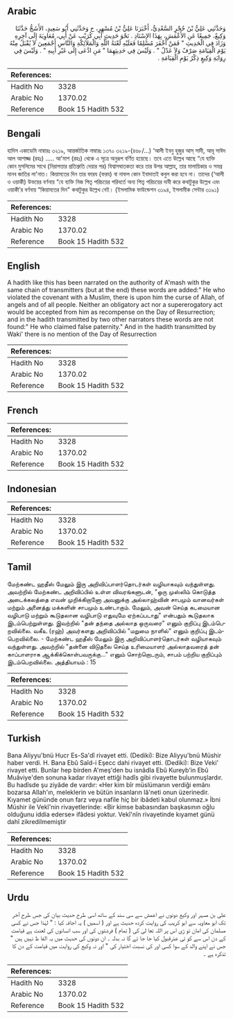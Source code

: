 ## Arabic


<div dir="rtl" lang="ar" style={{fontSize:'larger',backgroundColor:'#f8f9fa',padding:20}}>
وَحَدَّثَنِي عَلِيُّ بْنُ حُجْرٍ السَّعْدِيُّ، أَخْبَرَنَا عَلِيُّ بْنُ مُسْهِرٍ، ح وَحَدَّثَنِي أَبُو سَعِيدٍ، الأَشَجُّ حَدَّثَنَا وَكِيعٌ، جَمِيعًا عَنِ الأَعْمَشِ، بِهَذَا الإِسْنَادِ ‏.‏ نَحْوَ حَدِيثِ أَبِي كُرَيْبٍ عَنْ أَبِي، مُعَاوِيَةَ إِلَى آخِرِهِ وَزَادَ فِي الْحَدِيثِ ‏"‏ فَمَنْ أَخْفَرَ مُسْلِمًا فَعَلَيْهِ لَعْنَةُ اللَّهِ وَالْمَلاَئِكَةِ وَالنَّاسِ أَجْمَعِينَ لاَ يُقْبَلُ مِنْهُ يَوْمَ الْقِيَامَةِ صَرْفٌ وَلاَ عَدْلٌ ‏"‏ ‏.‏ وَلَيْسَ فِي حَدِيثِهِمَا ‏"‏ مَنِ ادَّعَى إِلَى غَيْرِ أَبِيهِ ‏"‏ ‏.‏ وَلَيْسَ فِي رِوَايَةِ وَكِيعٍ ذِكْرُ يَوْمِ الْقِيَامَةِ ‏.‏
</div>
<div style={{backgroundColor:'#f8f9fa',padding:20, marginBottom: 10}}><table> <thead> <tr> <th>References:</th> <th></th> </tr> </thead> <tbody><tr><td>Hadith No</td><td>3328</td></tr><tr><td>Arabic No</td><td>1370.02</td></tr><tr><td>Reference</td><td>Book 15 Hadith 532</td></tr></tbody></table></div>

## Bengali


<div dir="ltr" lang="bn" style={{fontSize:'larger',backgroundColor:'#f8f9fa',padding:20}}>
হাদিস একাডেমি নাম্বারঃ ৩২১৯, আন্তর্জাতিক নাম্বারঃ ১৩৭০ ৩২১৯-(৪৬৮/...) ‘আলী ইবনু হুজুর আস্ সাদী, আবূ সাঈদ আল আশাজ্জ (রহঃ) ..... আ'মাশ (রহঃ) থেকে এ সূত্রে অনুরূপ বর্ণিত হয়েছে। তবে এতে উল্লেখ আছে “যে ব্যক্তি কোন মুসলিমের সাথে (নিরাপত্তার প্রতিশ্রুতি দেয়ার পর) বিশ্বাসঘাতকতা করে তার উপর আল্লাহ, তার মালায়িকার ও সমগ্র মানব জাতির লা'নাত। কিয়ামতের দিন তার ফারয (ফরয) বা নাফল কোন ইবাদাতই কবুল করা হবে না। তাদের (‘আলী ও ওয়াকী) উভয়ের বর্ণনায় “যে ব্যক্তি নিজ পিতৃ পরিচয়ের পরিবর্তে অন্য পিতৃ পরিচয়ের দাবী করে কথাটুকুর উল্লেখ এবং ওয়াকী’র বর্ণনায় “কিয়ামতের দিন" কথাটুকুর উল্লেখ নেই। (ইসলামিক ফাউন্ডেশন ৩১৯৪, ইসলামীক সেন্টার ৩১৯১)
</div>
<div style={{backgroundColor:'#f8f9fa',padding:20, marginBottom: 10}}><table> <thead> <tr> <th>References:</th> <th></th> </tr> </thead> <tbody><tr><td>Hadith No</td><td>3328</td></tr><tr><td>Arabic No</td><td>1370.02</td></tr><tr><td>Reference</td><td>Book 15 Hadith 532</td></tr></tbody></table></div>

## English


<div dir="ltr" lang="en" style={{fontSize:'larger',backgroundColor:'#f8f9fa',padding:20}}>
A hadith like this has been narrated on the authority of A'mash with the same chain of transmitters (but at the end) these words are added:" He who violated the covenant with a Muslim, there is upon him the curse of Allah, of angels and of all people. Neither an obligatory act nor a supererogatory act would be accepted from him as recompense on the Day of Resurrection; and in the hadith transmitted by two other narrators these words are not found:" He who claimed false paternity." And in the hadith transmitted by Waki' there is no mention of the Day of Resurrection
</div>
<div style={{backgroundColor:'#f8f9fa',padding:20, marginBottom: 10}}><table> <thead> <tr> <th>References:</th> <th></th> </tr> </thead> <tbody><tr><td>Hadith No</td><td>3328</td></tr><tr><td>Arabic No</td><td>1370.02</td></tr><tr><td>Reference</td><td>Book 15 Hadith 532</td></tr></tbody></table></div>

## French


<div dir="ltr" lang="fr" style={{fontSize:'larger',backgroundColor:'#f8f9fa',padding:20}}>

</div>
<div style={{backgroundColor:'#f8f9fa',padding:20, marginBottom: 10}}><table> <thead> <tr> <th>References:</th> <th></th> </tr> </thead> <tbody><tr><td>Hadith No</td><td>3328</td></tr><tr><td>Arabic No</td><td>1370.02</td></tr><tr><td>Reference</td><td>Book 15 Hadith 532</td></tr></tbody></table></div>

## Indonesian


<div dir="ltr" lang="id" style={{fontSize:'larger',backgroundColor:'#f8f9fa',padding:20}}>

</div>
<div style={{backgroundColor:'#f8f9fa',padding:20, marginBottom: 10}}><table> <thead> <tr> <th>References:</th> <th></th> </tr> </thead> <tbody><tr><td>Hadith No</td><td>3328</td></tr><tr><td>Arabic No</td><td>1370.02</td></tr><tr><td>Reference</td><td>Book 15 Hadith 532</td></tr></tbody></table></div>

## Tamil


<div dir="ltr" lang="ta" style={{fontSize:'larger',backgroundColor:'#f8f9fa',padding:20}}>
மேற்கண்ட ஹதீஸ் மேலும் இரு அறிவிப்பாளர்தொடர்கள் வழியாகவும் வந்துள்ளது. அவற்றில் மேற்கண்ட அறிவிப்பில் உள்ள விவரங்களுடன், "ஒரு முஸ்லிம் கொடுத்த அடைக்கலத்தை எவன் முறிக்கிறானோ அவனுக்கு அல்லாஹ்வின் சாபமும் வானவர்கள் மற்றும் அனைத்து மக்களின் சாபமும் உண்டாகும். மேலும், அவன் செய்த கடமையான வழிபாடு மற்றும் கூடுதலான வழிபாடு எதுவுமே ஏற்கப்படாது" என்பதும் கூடுதலாக இடம்பெற்றுள்ளது. இவற்றில் "தன் தந்தை அல்லாத ஒருவரை" எனும் குறிப்பு இடம்பெறவில்லை. வகீஉ (ரஹ்) அவர்களது அறிவிப்பில் "மறுமை நாளில்" எனும் குறிப்பு இடம்பெறவில்லை. - மேற்கண்ட ஹதீஸ் மேலும் இரு அறிவிப்பாளர்தொடர்கள் வழியாகவும் வந்துள்ளது. அவற்றில் "தன்னை விடுதலை செய்த உரிமையாளர் அல்லாதவரைத் தன் காப்பாளராக ஆக்கிக்கொள்பவருக்கு..." எனும் சொற்றொடரும், சாபம் பற்றிய குறிப்பும் இடம்பெறவில்லை. அத்தியாயம் : 15
</div>
<div style={{backgroundColor:'#f8f9fa',padding:20, marginBottom: 10}}><table> <thead> <tr> <th>References:</th> <th></th> </tr> </thead> <tbody><tr><td>Hadith No</td><td>3328</td></tr><tr><td>Arabic No</td><td>1370.02</td></tr><tr><td>Reference</td><td>Book 15 Hadith 532</td></tr></tbody></table></div>

## Turkish


<div dir="ltr" lang="tr" style={{fontSize:'larger',backgroundColor:'#f8f9fa',padding:20}}>
Bana Aliyyu'bnü Hucr Es-Sa'dî rivayet etti. (Dediki): Bize Aliyyu'bnü Müshir haber verdi. H. Bana Ebû Saîd-i Eşecc dahi rivayet etti. (Dediki): Bize Veki' rivayet etti. Bunlar hep birden A'meş'den bu isnâdla Ebû Kureyb'in Ebû Muâviye'den sonuna kadar rivayet ettiği hadîs gibi rivayette bulunmuşlardır. Bu hadîsde şu ziyâde de vardır: «Her kim bîr müslümanın verdiği emânı bozarsa AlIah'ın, meleklerin ve bütün insanların lâ'neti onun üzerinedir. Kıyamet gününde onun farz veya nafile hiç bir ibâdeti kabul olunmaz.» İbni Müshir ile Vekî'nin rivayetlerinde: «Bir kimse babasından başkasının oğlu olduğunu iddia ederse» ifâdesi yoktur. Vekî'nîn rivayetinde kıyamet günü dahî zikredilmemiştir
</div>
<div style={{backgroundColor:'#f8f9fa',padding:20, marginBottom: 10}}><table> <thead> <tr> <th>References:</th> <th></th> </tr> </thead> <tbody><tr><td>Hadith No</td><td>3328</td></tr><tr><td>Arabic No</td><td>1370.02</td></tr><tr><td>Reference</td><td>Book 15 Hadith 532</td></tr></tbody></table></div>

## Urdu


<div dir="rtl" lang="ur" style={{fontSize:'larger',backgroundColor:'#f8f9fa',padding:20}}>
علی بن مسہر اور وکیع دونوں نے اعمش سے سی سند کے ساتھ اسی طرح حدیث بیان کی جس طرح آخر تک ابو معاویہ سے ابو کریب کی روایت کردہ حدیث ہے اور ( اسمیں ) یہ اجافہ کیا : " لہٰذا جس نے کسی مسلمان کی امان تو ڑی اس پر اللہ تعا لیٰ کی ( تمام ) فرشتوں کی اور سب انسانوں کی لعنت ہے قیامت کے دن اس سے کو ئی عذرقبول کیا جا جا ئے گا نہ بدلہ ۔ ان دونوں کی حدیث میں یہ الفا ظ نہیں ہیں " جس نے اپنے والد کے سوا کسی اور کی نسبت اختیار کی " اور نہ وکیع کی روایت میں قیامت کے دن کا تذکرہ ہے ۔
</div>
<div style={{backgroundColor:'#f8f9fa',padding:20, marginBottom: 10}}><table> <thead> <tr> <th>References:</th> <th></th> </tr> </thead> <tbody><tr><td>Hadith No</td><td>3328</td></tr><tr><td>Arabic No</td><td>1370.02</td></tr><tr><td>Reference</td><td>Book 15 Hadith 532</td></tr></tbody></table></div>